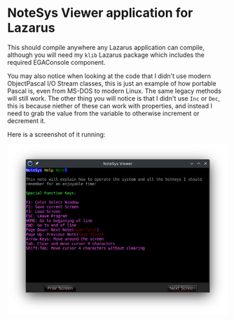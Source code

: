 # NoteSys Viewer application for Lazarus

This should compile anywhere any Lazarus application can compile, although you will need my `klib`
Lazarus package which includes the required EGAConsole component.

You may also notice when looking at the code that I didn't use modern ObjectPascal I/O Stream classes,
this is just an example of how portable Pascal is, even from MS-DOS to modern Linux.  The same legacy
methods will still work.  The other thing you will notice is that I didn't use `Inc` or `Dec`, this is
because niether of these can work with properties, and instead I need to grab the value from the
variable to otherwise increment or decrement it.

Here is a screenshot of it running:

![Lazarus NoteSys under KDE](Screenshot_20240711_200127.png)
